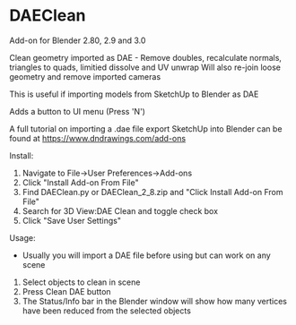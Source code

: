 # DAEClean 
Add-on for Blender 2.80, 2.9 and 3.0

Clean geometry imported as DAE - Remove doubles, recalculate normals, triangles to quads, limitied dissolve and UV unwrap
Will also re-join loose geometry and remove imported cameras 

This is useful if importing models from SketchUp to Blender as DAE

Adds a button to UI menu (Press 'N')

A full tutorial on importing a .dae file export SketchUp into Blender can be found at https://www.dndrawings.com/add-ons

Install:
1. Navigate to File->User Preferences->Add-ons 
2. Click "Install Add-on From File"
3. Find DAEClean.py or DAEClean_2_8.zip and "Click Install Add-on From File"
4. Search for 3D View:DAE Clean and toggle check box
5. Click "Save User Settings"

Usage:
- Usually you will import a DAE file before using but can work on any scene

1. Select objects to clean in scene
2. Press Clean DAE button
3. The Status/Info bar in the Blender window will show how many vertices have been reduced from the selected objects 
